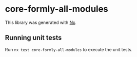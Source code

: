 # core-formly-all-modules

This library was generated with [Nx](https://nx.dev).

## Running unit tests

Run `nx test core-formly-all-modules` to execute the unit tests.

